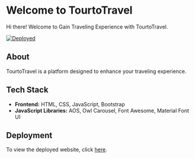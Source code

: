 # Welcome to TourtoTravel

Hi there! Welcome to Gain Traveling Experience with TourtoTravel.

[![Deployed](https://img.shields.io/badge/Deployed%20At-GitHub%20Pages-brightgreen)](https://arun-webcode.github.io/TourtoTravel.github.io/)

## About
TourtoTravel is a platform designed to enhance your traveling experience.

## Tech Stack
- **Frontend:** HTML, CSS, JavaScript, Bootstrap
- **JavaScript Libraries:** AOS, Owl Carousel, Font Awesome, Material Font UI

## Deployment
To view the deployed website, click [here](https://arun-webcode.github.io/TourtoTravel.github.io/).
